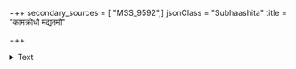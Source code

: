 +++
secondary_sources = [ "MSS_9592",]
jsonClass = "Subhaashita"
title = "कामक्रोधौ मद्यतमौ"

+++

<details><summary>Text</summary>

कामक्रोधौ मद्यतमौ नियोक्तव्यौ यथोचितम्।  
कामः प्रजापालने च क्रोधः शत्रुनिबर्हणे॥
</details>
